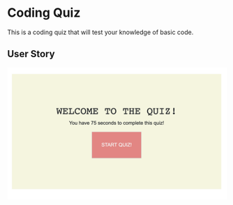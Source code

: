 # Coding Quiz

This is a coding quiz that will test your knowledge of basic code.

## User Story

![quiz photo](/Assets/Quiz-1.png)

